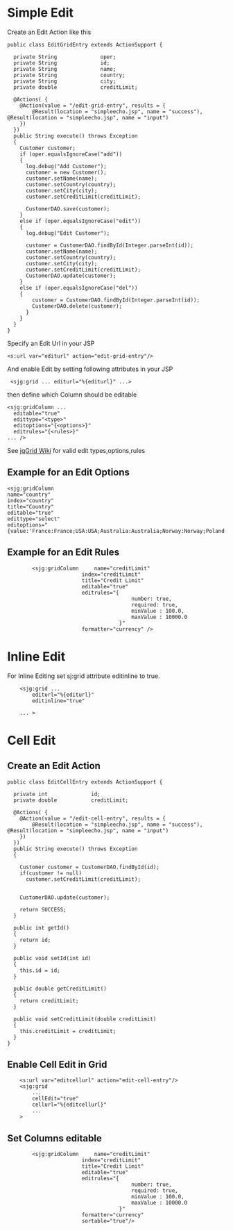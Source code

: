 

# Simple Edit #

Create an Edit Action like this

```
public class EditGridEntry extends ActionSupport {

  private String              oper;
  private String              id;
  private String              name;
  private String              country;
  private String              city;
  private double              creditLimit;

  @Actions( {
    @Action(value = "/edit-grid-entry", results = {
        @Result(location = "simpleecho.jsp", name = "success"), @Result(location = "simpleecho.jsp", name = "input")
    })
  })
  public String execute() throws Exception
  {
    Customer customer;
    if (oper.equalsIgnoreCase("add"))
    {
      log.debug("Add Customer");
      customer = new Customer();
      customer.setName(name);
      customer.setCountry(country);
      customer.setCity(city);
      customer.setCreditLimit(creditLimit);

      CustomerDAO.save(customer);
    }
    else if (oper.equalsIgnoreCase("edit"))
    {
      log.debug("Edit Customer");

      customer = CustomerDAO.findById(Integer.parseInt(id));
      customer.setName(name);
      customer.setCountry(country);
      customer.setCity(city);
      customer.setCreditLimit(creditLimit);
      CustomerDAO.update(customer);
    }
    else if (oper.equalsIgnoreCase("del"))
    {
        customer = CustomerDAO.findById(Integer.parseInt(id));
        CustomerDAO.delete(customer);
      }
    }
  }
}
```

Specify an Edit Url in your JSP
```
<s:url var="editurl" action="edit-grid-entry"/>
```

And enable Edit by setting following attributes in your JSP

```
 <sjg:grid ... editurl="%{editurl}" ...>
```

then define which Column should be editable

```
<sjg:gridColumn ...
  editable="true" 
  edittype="<type>" 
  editoptions="{<options>}"
  editrules="{<rules>}"
... />
```

See [jqGrid Wiki](http://www.trirand.com/jqgridwiki/doku.php?id=wiki:common_rules)  for valid edit types,options,rules

## Example for an Edit Options ##
```
<sjg:gridColumn 
name="country" 
index="country" 
title="Country" 
editable="true" 
edittype="select" 
editoptions="{value:'France:France;USA:USA;Australia:Australia;Norway:Norway;Poland:Poland;Germany:Germany;Spain:Spain'}"/>
```

## Example for an Edit Rules ##
```
    	<sjg:gridColumn 	name="creditLimit" 
    					index="creditLimit" 
    					title="Credit Limit" 
    					editable="true" 
    					editrules="{
    									number: true, 
    									required: true, 
    									minValue : 100.0, 
    									maxValue : 10000.0
    								}" 
    					formatter="currency" />
```

# Inline Edit #

For Inline Editing set sj:grid attribute editinline to true.

```
    <sjg:grid ...
    	editurl="%{editurl}"
    	editinline="true"

    ... >

```


# Cell Edit #

## Create an Edit Action ##

```
public class EditCellEntry extends ActionSupport {

  private int              id;
  private double           creditLimit;

  @Actions( {
    @Action(value = "/edit-cell-entry", results = {
        @Result(location = "simpleecho.jsp", name = "success"), @Result(location = "simpleecho.jsp", name = "input")
    })
  })
  public String execute() throws Exception
  {

    Customer customer = CustomerDAO.findById(id);
    if(customer != null)
      customer.setCreditLimit(creditLimit);


    CustomerDAO.update(customer);

    return SUCCESS;
  }

  public int getId()
  {
    return id;
  }

  public void setId(int id)
  {
    this.id = id;
  }

  public double getCreditLimit()
  {
    return creditLimit;
  }

  public void setCreditLimit(double creditLimit)
  {
    this.creditLimit = creditLimit;
  }
}
```

## Enable Cell Edit in Grid ##

```
    <s:url var="editcellurl" action="edit-cell-entry"/> 
    <sjg:grid 
        ...
    	cellEdit="true"
    	cellurl="%{editcellurl}"
        ...
    >
```

## Set Columns editable ##

```
    	<sjg:gridColumn 	name="creditLimit" 
    					index="creditLimit" 
    					title="Credit Limit" 
    					editable="true" 
    					editrules="{
    									number: true, 
    									required: true, 
    									minValue : 100.0, 
    									maxValue : 10000.0
    								}" 
    					formatter="currency" 
    					sortable="true"/>
```